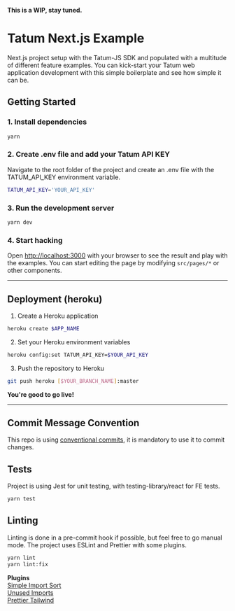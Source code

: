 **This is a WIP, stay tuned.**

# Tatum Next.js Example

Next.js project setup with the Tatum-JS SDK and populated with a multitude of different feature examples. You can kick-start your Tatum web application development with this simple boilerplate and see how simple it can be.

## Getting Started

### 1. Install dependencies

```bash
yarn
```

### 2. Create .env file and add your Tatum API KEY
Navigate to the root folder of the project and create an .env file with the TATUM_API_KEY environment variable.

```sh
TATUM_API_KEY='YOUR_API_KEY'
```

### 3. Run the development server

```bash
yarn dev
```

### 4. Start hacking

Open [http://localhost:3000](http://localhost:3000) with your browser to see the result and play with the examples. You can start editing the page by modifying `src/pages/*` or other components.

---

## Deployment (heroku)

1. Create a Heroku application  
```sh
heroku create $APP_NAME
```
  
2. Set your Heroku environment variables  
```sh
heroku config:set TATUM_API_KEY=$YOUR_API_KEY
```
  
3. Push the repository to Heroku  
```sh
git push heroku [$YOUR_BRANCH_NAME]:master
```
  
**You're good to go live!**

---

## Commit Message Convention

This repo is using [conventional commits](https://www.conventionalcommits.org/en/v1.0.0/), it is mandatory to use it to commit changes.

## Tests

Project is using Jest for unit testing, with testing-library/react for FE tests.

```bash
yarn test
```

## Linting

Linting is done in a pre-commit hook if possible, but feel free to go manual mode. The project uses ESLint and Prettier with some plugins.

```bash
yarn lint
yarn lint:fix
```

**Plugins**  
[Simple Import Sort](https://www.npmjs.com/package/eslint-plugin-simple-import-sort)  
[Unused Imports](https://www.npmjs.com/package/eslint-plugin-unused-imports)  
[Prettier Tailwind](https://www.npmjs.com/package/prettier-plugin-tailwind)

